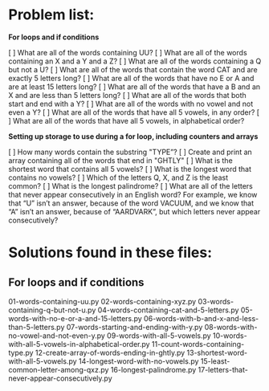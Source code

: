 # Problem list:
**For loops and if conditions**

[ ] What are all of the words containing UU?
[ ] What are all of the words containing an X and a Y and a Z?
[ ] What are all of the words containing a Q but not a U?
[ ] What are all of the words that contain the word CAT and are exactly 5 letters long?
[ ] What are all of the words that have no E or A and are at least 15 letters long?
[ ] What are all of the words that have a B and an X and are less than 5 letters long?
[ ] What are all of the words that both start and end with a Y?
[ ] What are all of the words with no vowel and not even a Y?
[ ] What are all of the words that have all 5 vowels, in any order?
[ ] What are all of the words that have all 5 vowels, in alphabetical order?

**Setting up storage to use during a for loop, including counters and arrays**

[ ] How many words contain the substring "TYPE”?
[ ] Create and print an array containing all of the words that end in "GHTLY"
[ ] What is the shortest word that contains all 5 vowels?
[ ] What is the longest word that contains no vowels?
[ ] Which of the letters Q, X, and Z is the least common?
[ ] What is the longest palindrome?
[ ] What are all of the letters that never appear consecutively in an English word? For example, we know that “U” isn’t an answer, because of the word VACUUM, and we know that “A” isn’t an answer, because of “AARDVARK”, but which letters never appear consecutively?

# Solutions found in these files:

## For loops and if conditions

01-words-containing-uu.py
02-words-containing-xyz.py
03-words-containing-q-but-not-u.py
04-words-containing-cat-and-5-letters.py
05-words-with-no-e-or-a-and-15-letters.py
06-words-with-b-and-x-and-less-than-5-letters.py
07-words-starting-and-ending-with-y.py
08-words-with-no-vowel-and-not-even-y.py
09-words-with-all-5-vowels.py
10-words-with-all-5-vowels-in-alphabetical-order.py
11-count-words-containing-type.py
12-create-array-of-words-ending-in-ghtly.py
13-shortest-word-with-all-5-vowels.py
14-longest-word-with-no-vowels.py
15-least-common-letter-among-qxz.py
16-longest-palindrome.py
17-letters-that-never-appear-consecutively.py